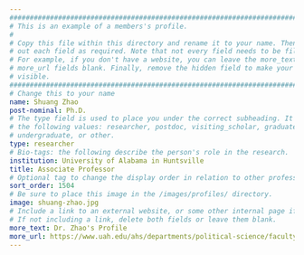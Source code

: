 ```yaml
---
################################################################################
# This is an example of a members's profile.                                   #
#                                                                              #
# Copy this file within this directory and rename it to your name. Then fill   #
# out each field as required. Note that not every field needs to be filled out.#
# For example, if you don't have a website, you can leave the more_text and    #
# more_url fields blank. Finally, remove the hidden field to make your profile #
# visible.                                                                     #
################################################################################
# Change this to your name
name: Shuang Zhao
post-nominal: Ph.D.
# The type field is used to place you under the correct subheading. It may be of
# the following values: researcher, postdoc, visiting_scholar, graduate,
# undergraduate, or other.
type: researcher
# Bio-tags: the following describe the person's role in the research.
institution: University of Alabama in Huntsville
title: Associate Professor
# Optional tag to change the display order in relation to other professors
sort_order: 1504
# Be sure to place this image in the /images/profiles/ directory.
image: shuang-zhao.jpg
# Include a link to an external website, or some other internal page if desired.
# If not including a link, delete both fields or leave them blank.
more_text: Dr. Zhao's Profile
more_url: https://www.uah.edu/ahs/departments/political-science/faculty-staff/shuang-zhao
---
```


